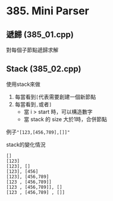 # 385. Mini Parser

## 遞歸 (385_01.cpp)
對每個子節點遞歸求解

## Stack (385_02.cpp)
使用stack來做
1. 每當看到``[``代表需要創建一個新節點
2. 每當看到```,```或者```]```
    - 當 i > start 時，可以構造數字
    - 當 stack 的 size 大於1時，合併節點

例子```"[123,[456,789],[]]"```

stack的變化情況
```
[]
[123]
[123], []
[123], [456]
[123], [456,789]
[123 , [456,789]]
[123 , [456,789]], []
[123 , [456,789] , []]
```
